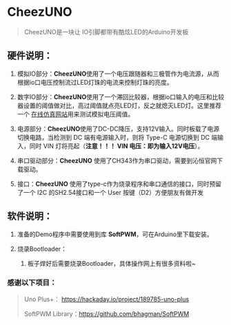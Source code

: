 # CheezUNO

> CheezUNO是一块让 IO引脚都带有酷炫LED的Arduino开发板

## 硬件说明：

1. 模拟IO部分：**CheezUNO**使用了一个电压跟随器和三极管作为电流源，从而根据io口电压控制流过LED灯珠的电流来控制灯珠的亮度。

2. 数字IO部分：**CheezUNO**使用了一个滞回比较器，根据io口输入的电压和比较器设置的阈值做对比，高过阈值就点亮LED灯，反之就熄灭LED灯。这里推荐一个 [在线仿真网站](http://scratch.trtos.com/circuitjs.html)用来测试模拟电压阈值。

3. 电源部分：**CheezUNO**使用了DC-DC降压，支持12V输入。同时板载了电源切换电路，当检测到 DC 端有电源输入时，则将 Type-C 电源切换到 DC 端输入，同时 VIN 灯将亮起（**注意！！！ VIN 电压：即为输入12V电压**）。

4. 串口驱动部分：**CheezUNO** 使用了CH343作为串口驱动，需要到沁恒官网下载驱动。

5. 接口：**CheezUNO** 使用了type-c作为烧录程序和串口通信的接口，同时预留了一个 I2C 的SH2.54接口和一个 User 按键（D2）方便朋友有做开发

## 软件说明：

1. 准备的Demo程序中需要使用到库 **SoftPWM**，可在Arduino里下载安装。

2. 烧录Bootloader：

   1. 板子焊好后需要烧录Bootloader，具体操作网上有很多资料啦\~

### 感谢以下项目：

> Uno Plus+： https://hackaday.io/project/189785-uno-plus
>
> SoftPWM Library：https://github.com/bhagman/SoftPWM